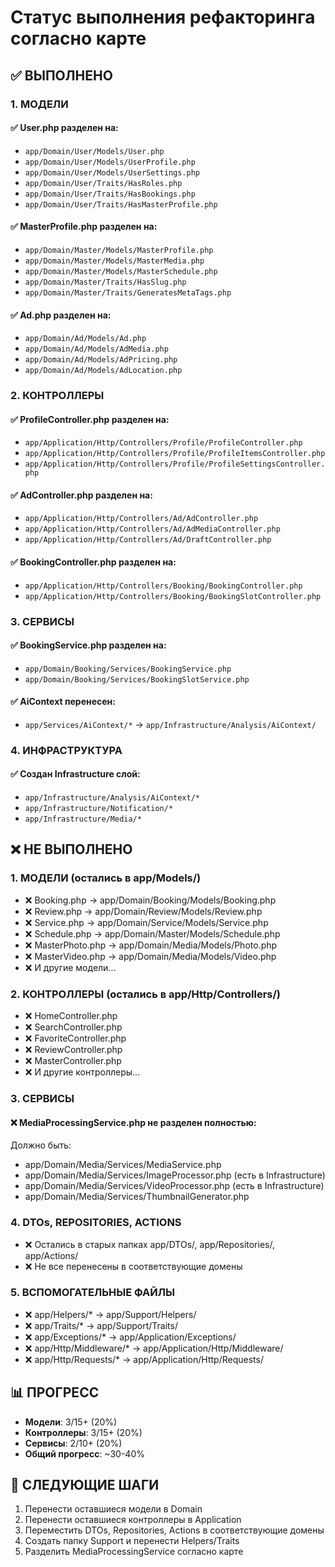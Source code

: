 # Статус выполнения рефакторинга согласно карте

## ✅ ВЫПОЛНЕНО

### 1. МОДЕЛИ
#### ✅ User.php разделен на:
- `app/Domain/User/Models/User.php`
- `app/Domain/User/Models/UserProfile.php`
- `app/Domain/User/Models/UserSettings.php`
- `app/Domain/User/Traits/HasRoles.php`
- `app/Domain/User/Traits/HasBookings.php`
- `app/Domain/User/Traits/HasMasterProfile.php`

#### ✅ MasterProfile.php разделен на:
- `app/Domain/Master/Models/MasterProfile.php`
- `app/Domain/Master/Models/MasterMedia.php`
- `app/Domain/Master/Models/MasterSchedule.php`
- `app/Domain/Master/Traits/HasSlug.php`
- `app/Domain/Master/Traits/GeneratesMetaTags.php`

#### ✅ Ad.php разделен на:
- `app/Domain/Ad/Models/Ad.php`
- `app/Domain/Ad/Models/AdMedia.php`
- `app/Domain/Ad/Models/AdPricing.php`
- `app/Domain/Ad/Models/AdLocation.php`

### 2. КОНТРОЛЛЕРЫ
#### ✅ ProfileController.php разделен на:
- `app/Application/Http/Controllers/Profile/ProfileController.php`
- `app/Application/Http/Controllers/Profile/ProfileItemsController.php`
- `app/Application/Http/Controllers/Profile/ProfileSettingsController.php`

#### ✅ AdController.php разделен на:
- `app/Application/Http/Controllers/Ad/AdController.php`
- `app/Application/Http/Controllers/Ad/AdMediaController.php`
- `app/Application/Http/Controllers/Ad/DraftController.php`

#### ✅ BookingController.php разделен на:
- `app/Application/Http/Controllers/Booking/BookingController.php`
- `app/Application/Http/Controllers/Booking/BookingSlotController.php`

### 3. СЕРВИСЫ
#### ✅ BookingService.php разделен на:
- `app/Domain/Booking/Services/BookingService.php`
- `app/Domain/Booking/Services/BookingSlotService.php`

#### ✅ AiContext перенесен:
- `app/Services/AiContext/*` → `app/Infrastructure/Analysis/AiContext/`

### 4. ИНФРАСТРУКТУРА
#### ✅ Создан Infrastructure слой:
- `app/Infrastructure/Analysis/AiContext/*`
- `app/Infrastructure/Notification/*`
- `app/Infrastructure/Media/*`

## ❌ НЕ ВЫПОЛНЕНО

### 1. МОДЕЛИ (остались в app/Models/)
- ❌ Booking.php → app/Domain/Booking/Models/Booking.php
- ❌ Review.php → app/Domain/Review/Models/Review.php
- ❌ Service.php → app/Domain/Service/Models/Service.php
- ❌ Schedule.php → app/Domain/Master/Models/Schedule.php
- ❌ MasterPhoto.php → app/Domain/Media/Models/Photo.php
- ❌ MasterVideo.php → app/Domain/Media/Models/Video.php
- ❌ И другие модели...

### 2. КОНТРОЛЛЕРЫ (остались в app/Http/Controllers/)
- ❌ HomeController.php
- ❌ SearchController.php
- ❌ FavoriteController.php
- ❌ ReviewController.php
- ❌ MasterController.php
- ❌ И другие контроллеры...

### 3. СЕРВИСЫ
#### ❌ MediaProcessingService.php не разделен полностью:
Должно быть:
- app/Domain/Media/Services/MediaService.php
- app/Domain/Media/Services/ImageProcessor.php (есть в Infrastructure)
- app/Domain/Media/Services/VideoProcessor.php (есть в Infrastructure)
- app/Domain/Media/Services/ThumbnailGenerator.php

### 4. DTOs, REPOSITORIES, ACTIONS
- ❌ Остались в старых папках app/DTOs/, app/Repositories/, app/Actions/
- ❌ Не все перенесены в соответствующие домены

### 5. ВСПОМОГАТЕЛЬНЫЕ ФАЙЛЫ
- ❌ app/Helpers/* → app/Support/Helpers/
- ❌ app/Traits/* → app/Support/Traits/
- ❌ app/Exceptions/* → app/Application/Exceptions/
- ❌ app/Http/Middleware/* → app/Application/Http/Middleware/
- ❌ app/Http/Requests/* → app/Application/Http/Requests/

## 📊 ПРОГРЕСС
- **Модели**: 3/15+ (20%)
- **Контроллеры**: 3/15+ (20%)
- **Сервисы**: 2/10+ (20%)
- **Общий прогресс**: ~30-40%

## 🎯 СЛЕДУЮЩИЕ ШАГИ
1. Перенести оставшиеся модели в Domain
2. Перенести оставшиеся контроллеры в Application
3. Переместить DTOs, Repositories, Actions в соответствующие домены
4. Создать папку Support и перенести Helpers/Traits
5. Разделить MediaProcessingService согласно карте